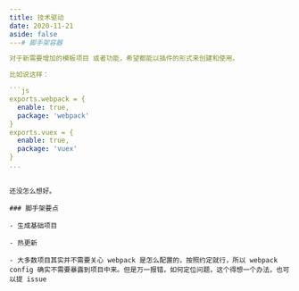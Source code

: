 ```yaml
---
title: 技术驱动
date: 2020-11-21
aside: false
---# 脚手架容器

对于新需要增加的模板项目 或者功能，希望都能以插件的形式来创建和使用。

比如说这样：

```js
exports.webpack = {
  enable: true,
  package: 'webpack'
}
exports.vuex = {
  enable: true,
  package: 'vuex'
}
...
```

```

还没怎么想好。

### 脚手架要点

- 生成基础项目

- 热更新

- 大多数项目其实并不需要关心 webpack 是怎么配置的，按照约定就行，所以 webpack config 确实不需要暴露到项目中来。但是万一报错，如何定位问题，这个得想一个办法，也可以提 issue
